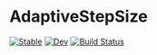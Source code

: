 # AdaptiveStepSize

[![Stable](https://img.shields.io/badge/docs-stable-blue.svg)](https://pmc4.github.io/AdaptiveStepSize.jl/stable/)
[![Dev](https://img.shields.io/badge/docs-dev-blue.svg)](https://pmc4.github.io/AdaptiveStepSize.jl/dev/)
[![Build Status](https://github.com/pmc4/AdaptiveStepSize.jl/actions/workflows/CI.yml/badge.svg?branch=main)](https://github.com/pmc4/AdaptiveStepSize.jl/actions/workflows/CI.yml?query=branch%3Amain)
